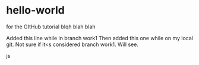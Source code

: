 # hello-world
for the GItHub tutorial
blqh blah blah

Added this line while in branch work1
Then added this one while on my local git. Not sure if it<s considered branch work1. Will see.


js
